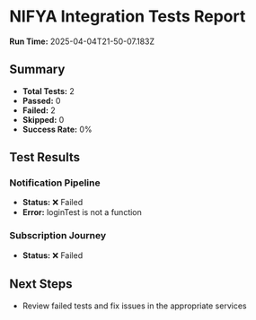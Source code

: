 
# NIFYA Integration Tests Report

**Run Time:** 2025-04-04T21-50-07.183Z

## Summary
- **Total Tests:** 2
- **Passed:** 0
- **Failed:** 2
- **Skipped:** 0
- **Success Rate:** 0%

## Test Results


### Notification Pipeline
- **Status:** ❌ Failed
- **Error:** loginTest is not a function



### Subscription Journey
- **Status:** ❌ Failed




## Next Steps
- Review failed tests and fix issues in the appropriate services
